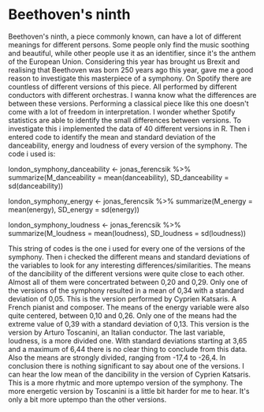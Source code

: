 # Beethoven's ninth

Beethoven's ninth, a piece commonly known, can have a lot of different meanings for different persons. Some people only find the music soothing and beautiful, while other people use it as an identifier, since it's the anthem of the European Union. Considering this year has brought us Brexit and realising that Beethoven was born 250 years ago this year, gave me a good reason to investigate this masterpiece of a symphony.
On Spotify there are countless of different versions of this piece. All performed by different conductors with different orchestras. I wanna know what the differences are between these versions. Performing a classical piece like this one doesn't come with a lot of freedom in interpretation. I wonder whether Spotify statistics are able to identify the small differences between versions. 
To investigate this i implemented the data of 40 different versions in R. Then i entered code to identify the mean and standard deviation of the danceability, energy and loudness of every version of the symphony. The code i used is:

london_symphony_danceability <- jonas_ferencsik %>% summarize(M_danceability = mean(danceability), SD_danceability = sd(danceability))

london_symphony_energy <- jonas_ferencsik %>% summarize(M_energy = mean(energy), SD_energy = sd(energy))

london_symphony_loudness <- jonas_ferencsik %>% summarize(M_loudness = mean(loudness), SD_loudness = sd(loudness))

This string of codes is the one i used for every one of the versions of the symphony. Then i checked the different means and standard deviations of the variables to look for any interesting differences/similarities. 
The means of the dancibility of the different versions were quite close to each other. Almost all of them were concertrated between 0,20 and 0,29. Only one of the versions of the symphony resulted in a mean of 0,34 with a standard deviation of 0,05. This is the version performed by Cyprien Katsaris. A French pianist and composer. 
The means of the energy variable were also quite centered, between 0,10 and 0,26. Only one of the means had the extreme value of 0,39 with a standard deviation of 0,13. This version is the version by Arturo Toscanini, an Italian conductor. 
The last variable, loudness, is a more divided one. With standard deviations starting at 3,65 and a maximum of 6,44 there is no clear thing to conclude from this data. Also the means are strongly divided, ranging from -17,4 to -26,4. 
In conclusion there is nothing significant to say about one of the versions. I can hear the low mean of the dancibility in the version of Cyprien Katsaris. This is a more rhytmic and more uptempo version of the symphony. The more energetic version by Toscanini is a little bit harder for me to hear. It's only a bit more uptempo than the other versions. 
